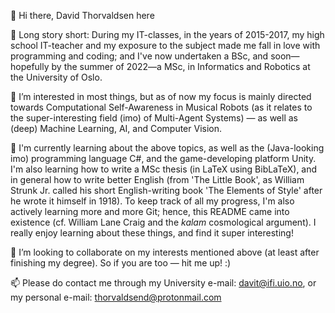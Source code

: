 🦭 Hi there, David Thorvaldsen here
 
📜 Long story short: During my IT-classes, in the years of 2015-2017, my high school IT-teacher and my exposure to the subject made me fall in love with programming and coding; and I've now undertaken a BSc, and soon—hopefully by the summer of 2022—a MSc, in Informatics and Robotics at the University of Oslo.

🔭 I’m interested in most things, but as of now my focus is mainly directed towards Computational Self-Awareness in Musical Robots (as it relates to the super-interesting field (imo) of Multi-Agent Systems) — as well as (deep) Machine Learning, AI, and Computer Vision.

🌱 I'm currently learning about the above topics, as well as the (Java-looking imo) programming language C#, and the game-developing platform Unity. I'm also learning how to write a MSc thesis (in LaTeX using BibLaTeX), and in general how to write better English (from 'The Little Book', as William Strunk Jr. called his short English-writing book 'The Elements of Style' after he wrote it himself in 1918). To keep track of all my progress, I'm also actively learning more and more Git; hence, this README came into existence (cf. William Lane Craig and the _kalam_ cosmological argument). I really enjoy learning about these things, and find it super interesting!

🤝 I’m looking to collaborate on my interests mentioned above (at least after finishing my degree). So if you are too — hit me up! :)

📫 Please do contact me through my University e-mail: davit@ifi.uio.no, or my personal e-mail: thorvaldsend@protonmail.com

<!---
theRealSherapat/theRealSherapat is a ✨ special ✨ repository because its `README.md` (this file) appears on your GitHub profile.
You can click the Preview link to take a look at your changes.
--->
